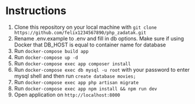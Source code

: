 # Instructions

1. Clone this repository on your local machine with `git clone https://github.com/felix1234567890/php_zadatak.git`
2. Rename .env.example to .env and fill in db options. Make sure if using Docker that DB_HOST is equal to container name for database
3. Run `docker-compose build app`
4. Run `docker-compose up -d`
5. Run `docker-compose exec app composer install`
6. Run `docker-compose exec db mysql -u root` with your password to enter mysql shell and then run `create database movies;`
7. Run `docker-compose exec app php artisan migrate`
8. Run `docker-compose exec app npm install && npm run dev`
9. Open application on `http://localhost:8000`
